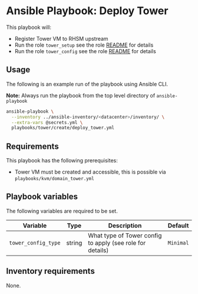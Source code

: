 # Ansible Playbook: Deploy Tower

This playbook will:

- Register Tower VM to RHSM upstream
- Run the role `tower_setup` see the role [README](../roles/tower_setup/README.md) for details
- Run the role `tower_config` see the role [README](../roles/tower_config/README.md) for details

## Usage

The following is an example run of the playbook using Ansible CLI.

**Note:** Always run the playbook from the top level directory of `ansible-playbook`

```sh
ansible-playbook \
  --inventory ../ansible-inventory/<datacenter>/inventory/ \
  --extra-vars @secrets.yml \
  playbooks/tower/create/deploy_tower.yml
```

## Requirements

This playbook has the following prerequisites:

- Tower VM must be created and accessible, this is possible via `playbooks/kvm/domain_tower.yml`

## Playbook variables

The following variables are required to be set.

| Variable | Type | Description | Default |
| -------- | ---- | ----------- | ------- |
| `tower_config_type` | string | What type of Tower config to apply (see role for details) | `Minimal` |

## Inventory requirements

None.
